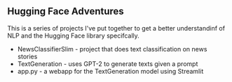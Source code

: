 ## Hugging Face Adventures
This is a series of projects I've put together to get a better understandinf of NLP
and the Hugging Face library specifcally. 
- NewsClassifierSlim - project that does text classification on news stories
- TextGeneration - uses GPT-2 to generate texts given a prompt
- app.py - a webapp for the TextGeneration model using Streamlit
